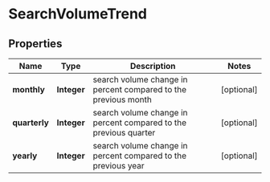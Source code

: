# SearchVolumeTrend


## Properties

| Name | Type | Description | Notes |
|------------ | ------------- | ------------- | -------------|
**monthly** | **Integer** | search volume change in percent compared to the previous month |[optional]|
**quarterly** | **Integer** | search volume change in percent compared to the previous quarter |[optional]|
**yearly** | **Integer** | search volume change in percent compared to the previous year |[optional]|
